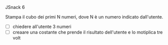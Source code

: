 JSnack 6


Stampa il cubo dei primi N numeri,
dove N è un numero indicato dall'utente.

- [ ] chiedere all'utente 3 numeri
- [ ] creaare una costante che prende il risultato dell'utente e lo motiplica tre volt